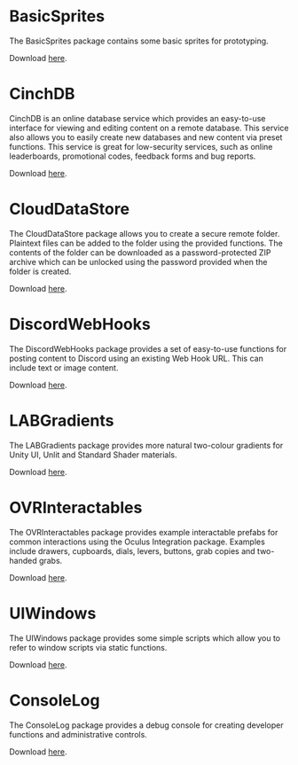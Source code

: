 # BasicSprites
The BasicSprites package contains some basic sprites for prototyping.

Download [here](https://github.com/joelaharman/helpfulpackages/raw/main/BasicSprites.unitypackage).

# CinchDB
CinchDB is an online database service which provides an easy-to-use interface for viewing and editing content on a remote database. This service also allows you to easily create new databases and new content via preset functions. This service is great for low-security services, such as online leaderboards, promotional codes, feedback forms and bug reports.

Download [here](https://github.com/joelaharman/helpfulpackages/raw/main/CinchDB.unitypackage).

# CloudDataStore
The CloudDataStore package allows you to create a secure remote folder. Plaintext files can be added to the folder using the provided functions. The contents of the folder can be downloaded as a password-protected ZIP archive which can be unlocked using the password provided when the folder is created.

Download [here](https://github.com/joelaharman/helpfulpackages/raw/main/CloudDataStore.unitypackage).

# DiscordWebHooks
The DiscordWebHooks package provides a set of easy-to-use functions for posting content to Discord using an existing Web Hook URL. This can include text or image content.

Download [here](https://github.com/joelaharman/helpfulpackages/raw/main/DiscordWebhooks.unitypackage).

# LABGradients
The LABGradients package provides more natural two-colour gradients for Unity UI, Unlit and Standard Shader materials.

Download [here](https://github.com/joelaharman/helpfulpackages/raw/main/LABGradients.unitypackage).

# OVRInteractables
The OVRInteractables package provides example interactable prefabs for common interactions using the Oculus Integration package. Examples include drawers, cupboards, dials, levers, buttons, grab copies and two-handed grabs.

Download [here](https://github.com/joelaharman/helpfulpackages/raw/main/OVRInteractables.unitypackage).

# UIWindows
The UIWindows package provides some simple scripts which allow you to refer to window scripts via static functions.

Download [here](https://github.com/joelaharman/helpfulpackages/raw/main/UIWindows.unitypackage).

# ConsoleLog
The ConsoleLog package provides a debug console for creating developer functions and administrative controls.

Download [here](https://github.com/joelaharman/helpfulpackages/raw/main/ConsoleLog.unitypackage).
